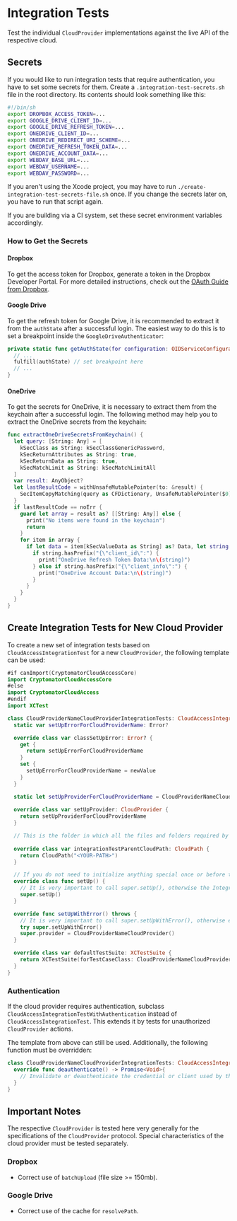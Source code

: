 # Integration Tests

Test the individual `CloudProvider` implementations against the live API of the respective cloud.

## Secrets

If you would like to run integration tests that require authentication, you have to set some secrets for them. Create a `.integration-test-secrets.sh` file in the root directory. Its contents should look something like this:

```sh
#!/bin/sh
export DROPBOX_ACCESS_TOKEN=...
export GOOGLE_DRIVE_CLIENT_ID=...
export GOOGLE_DRIVE_REFRESH_TOKEN=...
export ONEDRIVE_CLIENT_ID=...
export ONEDRIVE_REDIRECT_URI_SCHEME=...
export ONEDRIVE_REFRESH_TOKEN_DATA=...
export ONEDRIVE_ACCOUNT_DATA=...
export WEBDAV_BASE_URL=...
export WEBDAV_USERNAME=...
export WEBDAV_PASSWORD=...
```

If you aren't using the Xcode project, you may have to run `./create-integration-test-secrets-file.sh` once. If you change the secrets later on, you have to run that script again.

If you are building via a CI system, set these secret environment variables accordingly.

### How to Get the Secrets

#### Dropbox

To get the access token for Dropbox, generate a token in the Dropbox Developer Portal. For more detailed instructions, check out the [OAuth Guide from Dropbox](https://developers.dropbox.com/oauth-guide).

#### Google Drive

To get the refresh token for Google Drive, it is recommended to extract it from the `authState` after a successful login. The easiest way to do this is to set a breakpoint inside the `GoogleDriveAuthenticator`:

```swift
private static func getAuthState(for configuration: OIDServiceConfiguration, with presentingViewController: UIViewController, credential: GoogleDriveCredential) -> Promise<OIDAuthState> {
  // ...
  fulfill(authState) // set breakpoint here
  // ...
}
```

#### OneDrive

To get the secrets for OneDrive, it is necessary to extract them from the keychain after a successful login. The following method may help you to extract the OneDrive secrets from the keychain:

```swift
func extractOneDriveSecretsFromKeychain() {
  let query: [String: Any] = [
    kSecClass as String: kSecClassGenericPassword,
    kSecReturnAttributes as String: true,
    kSecReturnData as String: true,
    kSecMatchLimit as String: kSecMatchLimitAll
  ]
  var result: AnyObject?
  let lastResultCode = withUnsafeMutablePointer(to: &result) {
    SecItemCopyMatching(query as CFDictionary, UnsafeMutablePointer($0))
  }
  if lastResultCode == noErr {
    guard let array = result as? [[String: Any]] else {
      print("No items were found in the keychain")
      return
    }
    for item in array {
      if let data = item[kSecValueData as String] as? Data, let string = String(data: data, encoding: .utf8) {
        if string.hasPrefix("{\"client_id\":") {
          print("OneDrive Refresh Token Data:\n\(string)")
        } else if string.hasPrefix("{\"client_info\":") {
          print("OneDrive Account Data:\n\(string)")
        }
      }
    }
  }
}
```

## Create Integration Tests for New Cloud Provider

To create a new set of integration tests based on `CloudAccessIntegrationTest` for a new `CloudProvider`, the following template can be used:

```swift
#if canImport(CryptomatorCloudAccessCore)
import CryptomatorCloudAccessCore
#else
import CryptomatorCloudAccess
#endif
import XCTest

class CloudProviderNameCloudProviderIntegrationTests: CloudAccessIntegrationTest {
  static var setUpErrorForCloudProviderName: Error?

  override class var classSetUpError: Error? {
    get {
      return setUpErrorForCloudProviderName
    }
    set {
      setUpErrorForCloudProviderName = newValue
    }
  }

  static let setUpProviderForCloudProviderName = CloudProviderNameCloudProvider()
  
  override class var setUpProvider: CloudProvider {
    return setUpProviderForCloudProviderName
  }

  // This is the folder in which all the files and folders required by the integration test are created and in which the individual tests are executed. This can also be the root folder.
  
  override class var integrationTestParentCloudPath: CloudPath {
    return CloudPath("<YOUR-PATH>")
  }

  // If you do not need to initialize anything special once or before the IntegrationTest setup, you can ignore this function.
  override class func setUp() {
    // It is very important to call super.setUp(), otherwise the IntegrationTest will not be built correctly.
    super.setUp()
  }

  override func setUpWithError() throws {
    // It is very important to call super.setUpWithError(), otherwise errors from the IntegrationTest once setup will not be considered correctly.
    try super.setUpWithError()
    super.provider = CloudProviderNameCloudProvider()
  }

  override class var defaultTestSuite: XCTestSuite {
    return XCTestSuite(forTestCaseClass: CloudProviderNameCloudProviderIntegrationTests.self)
  }
}

```

### Authentication

If the cloud provider requires authentication, subclass `CloudAccessIntegrationTestWithAuthentication` instead of `CloudAccessIntegrationTest`. This extends it by tests for unauthorized `CloudProvider` actions.

The template from above can still be used. Additionally, the following function must be overridden:

```swift
class CloudProviderNameCloudProviderIntegrationTests: CloudAccessIntegrationTestWithAuthentication {
  override func deauthenticate() -> Promise<Void>{
    // Invalidate or deauthenticate the credential or client used by the CloudProvider.
  }
}
```

## Important Notes

The respective `CloudProvider` is tested here very generally for the specifications of the `CloudProvider` protocol. Special characteristics of the cloud provider must be tested separately.

### Dropbox

- Correct use of `batchUpload` (file size >= 150mb).

### Google Drive

- Correct use of the cache for `resolvePath`.
